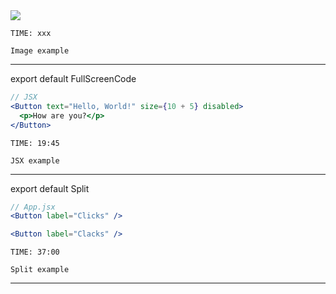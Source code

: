 
<Image src="./images/facebook-notification.png" size="contain" />

```notes
TIME: xxx

Image example
```
---
export default FullScreenCode

```jsx
// JSX
<Button text="Hello, World!" size={10 + 5} disabled>
  <p>How are you?</p>
</Button>
```

```notes
TIME: 19:45

JSX example
```
---

export default Split

```jsx
// App.jsx
<Button label="Clicks" />

<Button label="Clacks" />
```

```notes
TIME: 37:00

Split example
```
---